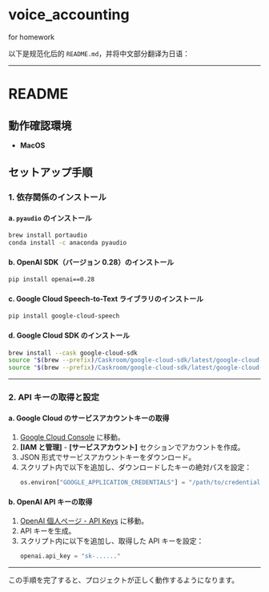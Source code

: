 # voice_accounting
for homework

以下是规范化后的 `README.md`，并将中文部分翻译为日语：

---

# README

## 動作確認環境
- **MacOS**

## セットアップ手順

### 1. 依存関係のインストール
#### a. `pyaudio` のインストール
```bash
brew install portaudio
conda install -c anaconda pyaudio
```

#### b. OpenAI SDK（バージョン 0.28）のインストール
```bash
pip install openai==0.28
```

#### c. Google Cloud Speech-to-Text ライブラリのインストール
```bash
pip install google-cloud-speech
```

#### d. Google Cloud SDK のインストール
```bash
brew install --cask google-cloud-sdk
source "$(brew --prefix)/Caskroom/google-cloud-sdk/latest/google-cloud-sdk/completion.zsh.inc"
source "$(brew --prefix)/Caskroom/google-cloud-sdk/latest/google-cloud-sdk/path.zsh.inc"
```

---

### 2. API キーの取得と設定
#### a. Google Cloud のサービスアカウントキーの取得
1. [Google Cloud Console](https://console.cloud.google.com/iam-admin/serviceaccounts?inv=1&invt=AbmbTQ&project=valued-decker-446713-v9) に移動。
2. **[IAM と管理]** - **[サービスアカウント]** セクションでアカウントを作成。
3. JSON 形式でサービスアカウントキーをダウンロード。
4. スクリプト内で以下を追加し、ダウンロードしたキーの絶対パスを設定：
   ```python
   os.environ["GOOGLE_APPLICATION_CREDENTIALS"] = "/path/to/credentials.json"
   ```

#### b. OpenAI API キーの取得
1. [OpenAI 個人ページ - API Keys](https://platform.openai.com/settings/organization/api-keys) に移動。
2. API キーを生成。
3. スクリプト内に以下を追加し、取得した API キーを設定：
   ```python
   openai.api_key = "sk-......"
   ```

---

この手順を完了すると、プロジェクトが正しく動作するようになります。
